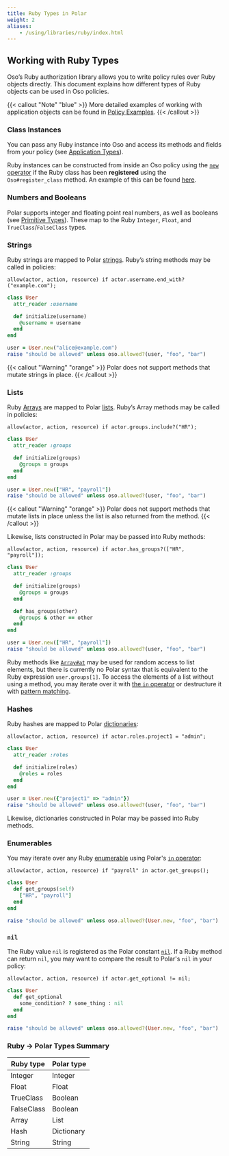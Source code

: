 ```yaml
---
title: Ruby Types in Polar
weight: 2
aliases: 
    - /using/libraries/ruby/index.html
---
```


[rb-array]: https://ruby-doc.org/core/Array.html
[rb-array-at]: https://ruby-doc.org/core/Array.html#method-i-at
[rb-enumerable]: https://ruby-doc.org/core/Enumerable.html

## Working with Ruby Types

Oso’s Ruby authorization library allows you to write policy rules over Ruby
objects directly. This document explains how different types of Ruby objects
can be used in Oso policies.

{{< callout "Note" "blue" >}}
  More detailed examples of working with application objects can be found in
  [Policy Examples](learn/policies/examples).
{{< /callout >}}

### Class Instances

You can pass any Ruby instance into Oso and access its methods and fields from
your policy (see [Application Types](learn/policies/application-types)).

Ruby instances can be constructed from inside an Oso policy using the [`new`
operator](polar-syntax#new) if the Ruby class has been **registered** using the
`Oso#register_class` method. An example of this can be found
[here](learn/policies/application-types).

### Numbers and Booleans

Polar supports integer and floating point real numbers, as well as booleans
(see [Primitive Types](polar-syntax#primitive-types)). These map to the Ruby
`Integer`, `Float`, and `TrueClass`/`FalseClass` types.

### Strings

Ruby strings are mapped to Polar [strings](polar-syntax#strings). Ruby’s string
methods may be called in policies:

```polar
allow(actor, action, resource) if actor.username.end_with?("example.com");
```

```ruby
class User
  attr_reader :username

  def initialize(username)
    @username = username
  end
end

user = User.new("alice@example.com")
raise "should be allowed" unless oso.allowed?(user, "foo", "bar")
```

{{< callout "Warning" "orange" >}}
  Polar does not support methods that mutate strings in place.
{{< /callout >}}

### Lists

Ruby [Arrays][rb-array] are mapped to Polar [lists](polar-syntax#lists). Ruby’s
Array methods may be called in policies:

```polar
allow(actor, action, resource) if actor.groups.include?("HR");
```

```ruby
class User
  attr_reader :groups

  def initialize(groups)
    @groups = groups
  end
end

user = User.new(["HR", "payroll"])
raise "should be allowed" unless oso.allowed?(user, "foo", "bar")
```

{{< callout "Warning" "orange" >}}
  Polar does not support methods that mutate lists in place unless the list is
  also returned from the method.
{{< /callout >}}

Likewise, lists constructed in Polar may be passed into Ruby methods:

```polar
allow(actor, action, resource) if actor.has_groups?(["HR", "payroll"]);
```

```ruby
class User
  attr_reader :groups

  def initialize(groups)
    @groups = groups
  end

  def has_groups(other)
    @groups & other == other
  end
end

user = User.new(["HR", "payroll"])
raise "should be allowed" unless oso.allowed?(user, "foo", "bar")
```

Ruby methods like [`Array#at`][rb-array-at] may be used for random access to
list elements, but there is currently no Polar syntax that is equivalent to the
Ruby expression `user.groups[1]`. To access the elements of a list without
using a method, you may iterate over it with [the `in`
operator](polar-syntax#in-list-membership) or destructure it with [pattern
matching](polar-syntax#patterns-and-matching).

### Hashes

Ruby hashes are mapped to Polar [dictionaries](polar-syntax#dictionaries):

```polar
allow(actor, action, resource) if actor.roles.project1 = "admin";
```

```ruby
class User
  attr_reader :roles

  def initialize(roles)
    @roles = roles
  end
end

user = User.new({"project1" => "admin"})
raise "should be allowed" unless oso.allowed?(user, "foo", "bar")
```

Likewise, dictionaries constructed in Polar may be passed into Ruby methods.

### Enumerables

You may iterate over any Ruby [enumerable][rb-enumerable] using Polar's [`in`
operator](polar-syntax#in-list-membership):

```polar
allow(actor, action, resource) if "payroll" in actor.get_groups();
```

```ruby
class User
  def get_groups(self)
    ["HR", "payroll"]
  end
end

raise "should be allowed" unless oso.allowed?(User.new, "foo", "bar")
```

### `nil`

The Ruby value `nil` is registered as the Polar constant
[`nil`](learn/policies/application-types#nil). If a Ruby method can return
`nil`, you may want to compare the result to Polar's `nil` in your policy:

```polar
allow(actor, action, resource) if actor.get_optional != nil;
```

```ruby
class User
  def get_optional
    some_condition? ? some_thing : nil
  end
end

raise "should be allowed" unless oso.allowed?(User.new, "foo", "bar")
```

### Ruby → Polar Types Summary

| Ruby type  | Polar type |
| ---------- | ---------- |
| Integer    | Integer    |
| Float      | Float      |
| TrueClass  | Boolean    |
| FalseClass | Boolean    |
| Array      | List       |
| Hash       | Dictionary |
| String     | String     |
